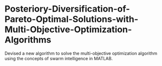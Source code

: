# Posteriory-Diversification-of-Pareto-Optimal-Solutions-with-Multi-Objective-Optimization-Algorithms
Devised a new algorithm to solve the multi-objective optimization algorithm using the concepts of swarm intelligence in MATLAB.
